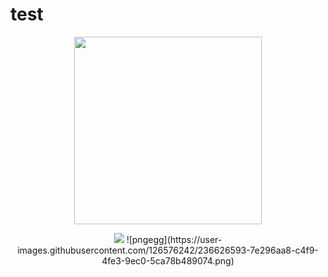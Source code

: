 # test
<div align="center">
<p align="center"><img src="![pngegg](https://user-images.githubusercontent.com/126576242/236626593-7e296aa8-c4f9-4fe3-9ec0-5ca78b489074.png)" height="300px" width="300px"></p>
<img src="https://img.shields.io/badge/HTML-E34F26?style=flat&logo=HTML5&logoColor=white"/>
![pngegg](https://user-images.githubusercontent.com/126576242/236626593-7e296aa8-c4f9-4fe3-9ec0-5ca78b489074.png)

